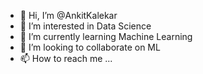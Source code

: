 - 👋 Hi, I’m @AnkitKalekar
- 👀 I’m interested in Data Science 
- 🌱 I’m currently learning Machine Learning
- 💞️ I’m looking to collaborate on ML
- 📫 How to reach me ...

<!---
AnkitKalekar/AnkitKalekar is a ✨ special ✨ repository because its `README.md` (this file) appears on your GitHub profile.
You can click the Preview link to take a look at your changes.
--->
